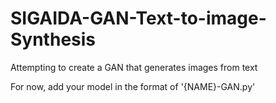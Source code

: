 # SIGAIDA-GAN-Text-to-image-Synthesis
Attempting to create a GAN that generates images from text 

For now, add your model in the format of '{NAME}-GAN.py'

